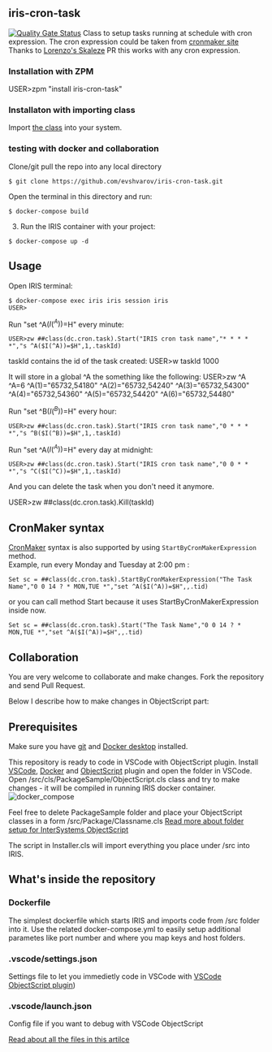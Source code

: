 ## iris-cron-task
[![Quality Gate Status](https://community.objectscriptquality.com/api/project_badges/measure?project=intersystems_iris_community%2Firis-cron-task&metric=alert_status)](https://community.objectscriptquality.com/dashboard?id=intersystems_iris_community%2Firis-cron-task) 
Class to setup tasks running at schedule with cron expression.
The cron expression could be taken from [cronmaker site](http://www.cronmaker.com/)
Thanks to [Lorenzo's Skaleze](https://github.com/lscalese) PR this works with any cron expression.

### Installation with ZPM

USER>zpm "install iris-cron-task"

### Installaton with importing class

Import [the class](https://github.com/evshvarov/iris-cron-task/blob/master/src%2Fdc%2Fcron%2Ftask.cls) into your system. 

### testing with docker and collaboration

Clone/git pull the repo into any local directory

```
$ git clone https://github.com/evshvarov/iris-cron-task.git
```

Open the terminal in this directory and run:

```
$ docker-compose build
```

3. Run the IRIS container with your project:

```
$ docker-compose up -d
```

## Usage

Open IRIS terminal:

```
$ docker-compose exec iris iris session iris
USER>
````
Run "set ^A($I(^A))=$H" every minute:
```
USER>zw ##class(dc.cron.task).Start("IRIS cron task name","* * * * *","s ^A($I(^A))=$H",1,.taskId)
```
taskId contains the id of the task created:
USER>w taskId
1000

It will store in a global ^A the something like the following:
USER>zw ^A
^A=6
^A(1)="65732,54180"
^A(2)="65732,54240"
^A(3)="65732,54300"
^A(4)="65732,54360"
^A(5)="65732,54420"
^A(6)="65732,54480"


Run "set ^B($I(^B))=$H" every hour:
```
USER>zw ##class(dc.cron.task).Start("IRIS cron task name","0 * * * *","s ^B($I(^B))=$H",1,.taskId)
```
Run "set ^A($I(^A))=$H" every day at midnight:
```
USER>zw ##class(dc.cron.task).Start("IRIS cron task name","0 0 * * *","s ^C($I(^C))=$H",1,.taskId)
```

And you can delete the task when you don't need it anymore.

USER>zw ##class(dc.cron.task).Kill(taskId)

## CronMaker syntax

[CronMaker](http://www.cronmaker.com) syntax is also supported by using `StartByCronMakerExpression` method.  
Example, run every Monday and Tuesday at 2:00 pm :  
```
Set sc = ##class(dc.cron.task).StartByCronMakerExpression("The Task Name","0 0 14 ? * MON,TUE *","set ^A($I(^A))=$H",,.tid)
```

or you can call method Start because it uses StartByCronMakerExpression inside now.

```
Set sc = ##class(dc.cron.task).Start("The Task Name","0 0 14 ? * MON,TUE *","set ^A($I(^A))=$H",,.tid)
```

## Collaboration
You are very welcome to collaborate and make changes.
Fork the repository and send Pull Request.

Below I describe how to make changes in ObjectScript part:
## Prerequisites
Make sure you have [git](https://git-scm.com/book/en/v2/Getting-Started-Installing-Git) and [Docker desktop](https://www.docker.com/products/docker-desktop) installed.

This repository is ready to code in VSCode with ObjectScript plugin.
Install [VSCode](https://code.visualstudio.com/), [Docker](https://marketplace.visualstudio.com/items?itemName=ms-azuretools.vscode-docker) and [ObjectScript](https://marketplace.visualstudio.com/items?itemName=daimor.vscode-objectscript) plugin and open the folder in VSCode.
Open /src/cls/PackageSample/ObjectScript.cls class and try to make changes - it will be compiled in running IRIS docker container.
![docker_compose](https://user-images.githubusercontent.com/2781759/76656929-0f2e5700-6547-11ea-9cc9-486a5641c51d.gif)

Feel free to delete PackageSample folder and place your ObjectScript classes in a form
/src/Package/Classname.cls
[Read more about folder setup for InterSystems ObjectScript](https://community.intersystems.com/post/simplified-objectscript-source-folder-structure-package-manager)

The script in Installer.cls will import everything you place under /src into IRIS.


## What's inside the repository

### Dockerfile

The simplest dockerfile which starts IRIS and imports code from /src folder into it.
Use the related docker-compose.yml to easily setup additional parametes like port number and where you map keys and host folders.


### .vscode/settings.json

Settings file to let you immedietly code in VSCode with [VSCode ObjectScript plugin](https://marketplace.visualstudio.com/items?itemName=daimor.vscode-objectscript))

### .vscode/launch.json
Config file if you want to debug with VSCode ObjectScript

[Read about all the files in this artilce](https://community.intersystems.com/post/dockerfile-and-friends-or-how-run-and-collaborate-objectscript-projects-intersystems-iris)
